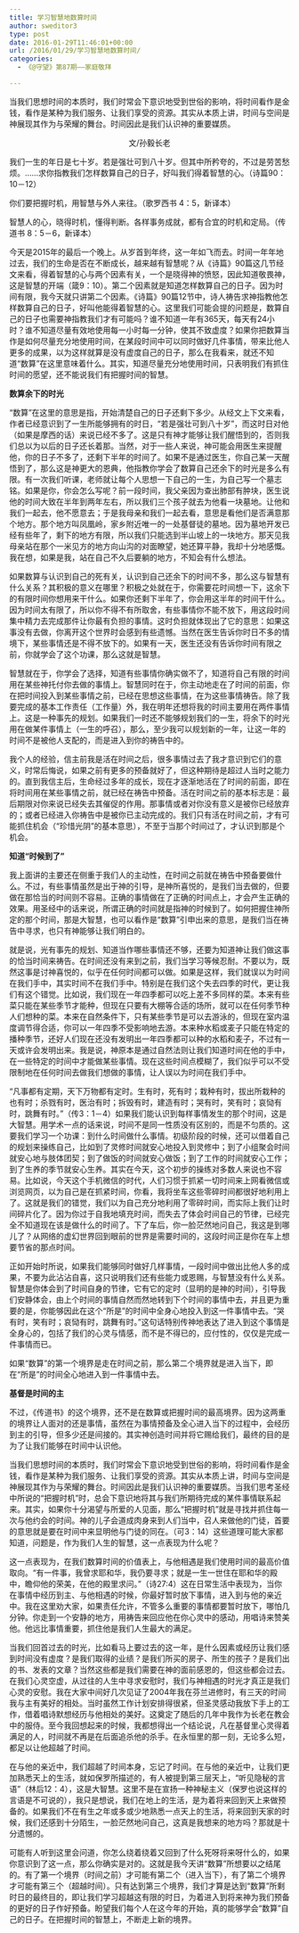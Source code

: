 ```yaml
---
title: 学习智慧地数算时间
author: sweditor3
type: post
date: 2016-01-29T11:46:01+00:00
url: /2016/01/29/学习智慧地数算时间/
categories:
  - 《@守望》第87期——家庭敬拜

---
```

当我们思想时间的本质时，我们时常会下意识地受到世俗的影响，将时间看作是金钱，看作是某种为我们服务、让我们享受的资源。其实从本质上讲，时间与空间是神展现其作为与荣耀的舞台。时间因此是我们认识神的重要媒质。 

<!--more-->

<p style="text-align: center;">
  文/孙毅长老
</p>

我们一生的年日是七十岁。若是强壮可到八十岁。但其中所矜夸的，不过是劳苦愁烦。&hellip;&hellip;求你指教我们怎样数算自己的日子，好叫我们得着智慧的心。（诗篇90：10－12） 

你们要把握时机，用智慧与外人来往。（歌罗西书 4：5，新译本） 

智慧人的心，晓得时机，懂得判断。各样事务成就，都有合宜的时机和定局。（传道书 8：5－6，新译本） 

今天是2015年的最后一个晚上。从岁首到年终，这一年如飞而去。时间一年年地过去，我们的生命是否在不断成长，越来越有智慧呢？从《诗篇》90篇这几节经文来看，得着智慧的心与两个因素有关，一个是晓得神的愤怒，因此知道敬畏神，这是智慧的开端（箴9：10）。第二个因素就是知道怎样数算自己的日子。因为时间有限，我今天就只讲第二个因素。《诗篇》90篇12节中，诗人祷告求神指教他怎样数算自己的日子，好叫他能得着智慧的心。这里我们可能会提的问题是，数算自己的日子也需要神指教我们才有可能吗？谁不知道一年有365天，每天有24小时？谁不知道尽量有效地使用每一小时每一分钟，使其不致虚度？如果你把数算当作是如何尽量充分地使用时间，在某段时间中可以同时做好几件事情，带来比他人更多的成果，以为这样就算是没有虚度自己的日子，那么在我看来，就还不知道&ldquo;数算&rdquo;在这里意味着什么。其实，知道尽量充分地使用时间，只表明我们有抓住时间的愿望，还不能说我们有把握时间的智慧。 

**数算余下的时光** 

&ldquo;数算&rdquo;在这里的意思是指，开始清楚自己的日子还剩下多少。从经文上下文来看，作者已经意识到了一生所能够拥有的时日，&ldquo;若是强壮可到八十岁&rdquo;，而这时日对他（如果是摩西的话）来说已经不多了。这是只有神才能够让我们醒悟到的，否则我们总以为以后的日子还长着那。当然，对于一些人来说，神可能会用医生来提醒他，你的日子不多了，还剩下半年的时间了。如果不是通过医生，你自己某一天醒悟到了，那么这是神更大的恩典，他指教你学会了数算自己还余下的时光是多么有限。有一次我们听课，老师就让每个人思想一下自己的一生，为自己写一个墓志铭。如果是你，你会怎么写呢？前一段时间，我父亲因为查出肺部有肿块，医生说他的时间大致在半年到两年左右，所以我们三个孩子就去为他看一块墓地。让他和我们一起去，他不愿意去；于是我母亲和我们一起去看，意思是看他们是否满意那个地方。那个地方叫凤凰岭，家乡附近唯一的一处基督徒的墓地。因为墓地开发已经有些年了，剩下的地方有限，所以我们只能选到半山坡上的一块地方。那天见我母亲站在那个一米见方的地方向山沟的对面瞭望，她还算平静，我却十分地感慨。我在想，如果是我，站在自己不久后要躺的地方，不知会有什么想法。 

如果数算与认识到自己的死有关，认识到自己还余下的时间不多，那么这与智慧有什么关系？其积极的意义在哪里？积极之处就在于，你需要花时间想一下，这余下的有限时间你想用来干什么。如果你还剩下半年了，你会用这半年的时间干什么。因为时间太有限了，所以你不得不有所取舍，有些事情你不能不放下，用这段时间集中精力去完成那件让你最有负担的事情。这时负担就体现出了它的意思：如果这事没有去做，你离开这个世界时会感到有些遗憾。当然在医生告诉你时日不多的情境下，某些事情还是不得不放下的。如果有一天，医生还没有告诉你时间有限之前，你就学会了这个功课，那么这就是智慧。 

智慧就在于，你学会了选择，知道有些事情你确实做不了，知道将自己有限的时间用在某些神托付你去做的事情上。智慧同时在于，你主动地走在了时间的前面，你在把时间投入到某些事情之前，已经在思想这些事情，在为这些事情祷告。除了我要完成的基本工作责任（工作量）外，我在明年还想将我的时间主要用在两件事情上。这是一种事先的规划。如果我们一时还不能够规划我们的一生，将余下的时光用在做某件事情上（一生的呼召），那么，至少我可以规划新的一年，让这一年的时间不是被他人支配的，而是进入到你的祷告中的。 

我个人的经验，信主前我是活在时间之后，很多事情过去了我才意识到它们的意义，时常后悔说，如果之前有更多的预备就好了，但这种期待是超过人当时之能力的。直到我信主后，生命经过多年的成长，现在才逐渐地活在了时间的前面，即在将时间用在某些事情之前，就已经在祷告中预备。活在时间之前的基本标志是：最后期限对你来说已经失去其催促的作用。那事情或者对你没有意义是被你已经放弃的；或者已经进入你祷告中是被你已主动完成的。我们只有活在时间之前，才有可能抓住机会（&ldquo;珍惜光阴&rdquo;的基本意思），不至于当那个时间过了，才认识到那是个机会。 

**知道&ldquo;时候到了&rdquo;** 

我上面讲的主要还在侧重于我们人的主动性，在时间之前就在祷告中预备要做什么。不过，有些事情虽然是出于神的引导，是神所喜悦的，是我们当去做的，但要做在那恰当的时间则不容易。正确的事情做在了正确的时间点上，才会产生正确的效果。用圣经中的话来说，所谓正确的时间就是指神的时候到了。如何把握住神所定的那个时间，那是大智慧，也可以看作是&ldquo;数算&rdquo;引申出来的意思，是我们当在祷告中寻求，也只有神能够让我们明白的。 

就是说，光有事先的规划、知道当作哪些事情还不够，还要为知道神让我们做这事的恰当时间来祷告。在时间还没有来到之前，我们当学习等候忍耐。不要以为，既然这事是讨神喜悦的，似乎在任何时间都可以做。如果是这样，我们就误以为时间在我们手中，其实时间不在我们手中。特别是在我们这个失去四季的时代，更让我们有这个错觉。比如说，我们现在一年四季都可以吃上差不多同样的菜。本来有些菜只能在某些季节才能种，但现在只要有大棚等合适的场所，就可以在任何季节种人们想种的菜。本来在自然条件下，只有某些季节是可以去游泳的，但现在室内温度调节得合适，你可以一年四季不受影响地去游。本来种水稻或麦子只能在特定的播种季节，还好人们现在还没有发明出一年四季都可以种的水稻和麦子，不过有一天或许会发明出来。我是说，神原本是通过自然法则让我们知道时间在他的手中，在一些特定的时间中才能做某些事情。现在这些时间点模糊了，我们似乎可以不受限制地在任何时间去做我们想做的事情，让人误以为时间在我们手中。 


	  
&ldquo;凡事都有定期，天下万物都有定时。生有时，死有时；栽种有时，拔出所栽种的也有时；杀戮有时，医治有时；拆毁有时，建造有时；哭有时，笑有时；哀恸有时，跳舞有时。&rdquo;（传3：1－4）如果我们能认识到每样事情发生的那个时间，这是大智慧。用学术一点的话来说，时间不是同一性质没有区别的，而是不匀质的。这要我们学习一个功课：到什么时间做什么事情。初级阶段的时候，还可以借着自己的规划来操练自己，比如到了灵修时间就安心地投入到灵修中；到了小组聚会时间就安心地与肢体团契；到了做饭的时间就安心做饭；到了工作的时间就安心工作；到了生养的季节就安心生养。其实在今天，这个初步的操练对多数人来说也不容易。比如说，今天这个手机微信的时代，人们习惯于抓紧一切时间来上网看微信或浏览网页，以为自己是在抓紧时间，你看，我将坐车这些零碎时间都很好地利用上了。这就是我们的错觉，我们以为自己充分地利用了零碎时间，而实际上我们让时间碎片化了。因为你过于自我地填充时间，而失去了体会时间自己的节律，已经完全不知道现在该是做什么的时间了。下了车后，你一脸茫然地问自己，我这是到哪儿了？从网络的虚幻世界回到眼前的世界是需要时间的，这段时间正是你在车上想要节省的那点时间。 

正如开始时所说，如果我们能够同时做好几样事情，一段时间中做出比他人多的成果，不要为此沾沾自喜，这只说明我们还有些能力或恩赐，与智慧没有什么关系。智慧是你体会到了时间自身的节律，它有它的定时（显明的是神的时间），引导我们安静体会，由上个时间的事情自然而然地转到下个时间的事情中去，并且更为重要的是，你能够因此在这个&ldquo;所是&rdquo;的时间中全身心地投入到这一件事情中去。&ldquo;哭有时，笑有时；哀恸有时，跳舞有时。&rdquo;这句话特别传神地表达了进入到这个事情是全身心的，包括了我们的心灵与情感，而不是不得已的，应付性的，仅仅是完成一件事情而已。 

如果&ldquo;数算&rdquo;的第一个境界是走在时间之前，那么第二个境界就是进入当下，即在&ldquo;所是&rdquo;的时间全心地进入到一件事情中去。 

**基督是时间的主** 

不过，《传道书》的这个境界，还不是在数算或把握时间的最高境界。因为这两重的境界让人面对的还是事情，虽然在为事情预备及全心进入当下的过程中，会经历到主的引导，但多少还是间接的。其实神创造时间并将它赐给我们，最终的目的是为了让我们能够在时间中认识他。 

当我们思想时间的本质时，我们时常会下意识地受到世俗的影响，将时间看作是金钱，看作是某种为我们服务、让我们享受的资源。其实从本质上讲，时间与空间是神展现其作为与荣耀的舞台。时间因此是我们认识神的重要媒质。当我们思考圣经中所说的&ldquo;把握时机&rdquo;时，总会下意识地将其与我们所期待完成的某件事情联系起来。其实，如果你十分渴望与所爱的人见面，那么&ldquo;把握时机&rdquo;就是寻找并抓住每一次与他约会的时间。神的儿子会道成肉身来到人们当中，召人来做他的门徒，首要的意思就是要在时间中来显明他与门徒的同在。（可3：14）这些道理可能大家都知道，问题是，作为我们人生的智慧，这一点表现为什么呢？ 

这一点表现为，在我们数算时间的价值表上，与他相遇是我们使用时间的最高价值取向。&ldquo;有一件事，我曾求耶和华，我仍要寻求；就是一生一世住在耶和华的殿中，瞻仰他的荣美，在他的殿里求问。&rdquo;（诗27:4）这在日常生活中表现为，当你在事情中经历到主、与他相遇的时候，你最好暂时放下事情，进入到与他的亲近中。我在这里劝大家，如果责任允许，不管多么重要的事情都要暂时放下，哪怕几分钟。你走到一个安静的地方，用祷告来回应他在你心灵中的感动，用唱诗来赞美他。他远比事情重要，抓住他是我们人生最大的满足。 

当我们回首过去的时光，比如看马上要过去的这一年，是什么因素或经历让我们感到时间没有虚度？是我们取得的业绩？是我们所买的房子、所生的孩子？是我们出的书、发表的文章？当然这些都是我们需要在神的面前感恩的，但这些都会过去。在我们心灵空虚，从过往的人生中寻求安慰时，我们与神相遇的时光才真正是我们心灵的安慰。我在大家中间好几次见证了2004年我在芬兰进修时，有三天的时间我与主有美好的相处。当时虽然工作计划安排得很紧，但圣灵感动我放下手上的工作，借着唱诗默想经历与他相处的美好。这奠定了随后的几年中我作为长老在教会中的服侍。至今我回想起来的时候，我都想得出一个结论说，凡在基督里心灵得着满足的人，时间就不再是在后面追杀他的杀手。在永恒里的那一刻，无论多么短，都足以让他超越了时间。 

在与他的亲近中，我们超越了时间本身，忘记了时间。在与他的亲近中，让我们更加熟悉天上的生活，就如保罗所描述的，有人被提到第三层天上，&ldquo;听见隐秘的言语&rdquo;（林后12：4），这是大智慧。这里不是在宣扬一种神秘主义（保罗也说这样的言语是不可说的），我只是想说，我们在地上的生活，是为着将来回到天上来做预备的。如果我们不在有生之年或多或少地熟悉一点天上的生活，将来回到天家的时候，我们还感到十分陌生，一脸茫然地问自己，这真是我想来的地方吗？那就是十分遗憾的。 

可能有人听到这里会问道，你怎么绕着绕着又回到了什么死呀将来呀什么的，如果你意识到了这一点，那么你确实是对的。这就是我今天讲&ldquo;数算&rdquo;所想要以之结尾的。有了第一个境界（时间之前）才可能有第二个（进入当下），有了第二个境界才可能有第三个（超越时间）。只有达到第三个境界，我们才算是达到&ldquo;数算&rdquo;所剩时日的最终目的，即让我们学习超越这有限的时日，为着进入到将来神为我们预备的更好的日子作好预备。盼望我们每个人在这今年的开始，真的能够学会&ldquo;数算&rdquo;自己的日子。在把握时间的智慧上，不断走上新的境界。